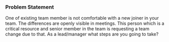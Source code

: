 ### Problem Statement
One of existing team member is not comfortable with a new joiner in your team. The differences are openly visible in meetings. This person which is a critical resource and senior member in the team is requesting a team change due to that. As a lead/manager what steps are you going to take?
